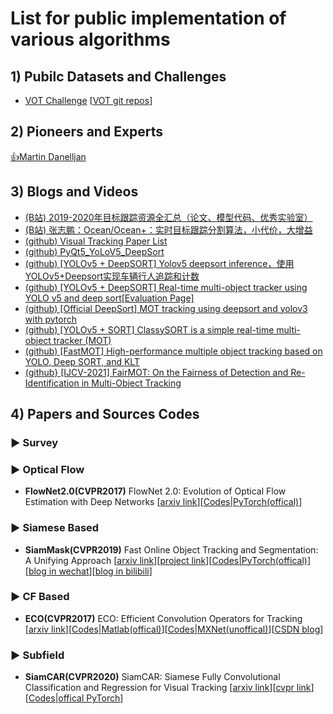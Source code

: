 #  List for public implementation of various algorithms

## 1) Pubilc Datasets and Challenges

* [VOT Challenge](https://votchallenge.net/index.html) [[VOT git repos](https://github.com/votchallenge)]



## 2) Pioneers and Experts

[👍Martin Danelljan](https://martin-danelljan.github.io/)


## 3) Blogs and Videos

* [(B站) 2019-2020年目标跟踪资源全汇总（论文、模型代码、优秀实验室）](https://www.bilibili.com/read/cv7636814)
* [(B站) 张志鹏：Ocean/Ocean+：实时目标跟踪分割算法，小代价，大增益](https://www.bilibili.com/video/BV1354y1e7wU)
* [(github) Visual Tracking Paper List](https://github.com/foolwood/benchmark_results)
* [(github) PyQt5_YoLoV5_DeepSort](https://github.com/BioMeasure/PyQt5_YoLoV5_DeepSort)
* [(github) [YOLOv5 + DeepSORT] Yolov5 deepsort inference，使用YOLOv5+Deepsort实现车辆行人追踪和计数](https://github.com/Sharpiless/Yolov5-deepsort-inference)
* [(github) [YOLOv5 + DeepSORT] Real-time multi-object tracker using YOLO v5 and deep sort](https://github.com/mikel-brostrom/Yolov5_DeepSort_Pytorch)[[Evaluation Page]](https://github.com/mikel-brostrom/Yolov5_DeepSort_Pytorch/wiki/Evaluation)
* [(github) [Official DeepSort] MOT tracking using deepsort and yolov3 with pytorch](https://github.com/ZQPei/deep_sort_pytorch)
* [(github) [YOLOv5 + SORT] ClassySORT is a simple real-time multi-object tracker (MOT)](https://github.com/tensorturtle/classy-sort-yolov5)
* [(github) [FastMOT] High-performance multiple object tracking based on YOLO, Deep SORT, and KLT](https://github.com/GeekAlexis/FastMOT)
* [(github} [IJCV-2021] FairMOT: On the Fairness of Detection and Re-Identification in Multi-Object Tracking](https://github.com/ifzhang/FairMOT)

## 4) Papers and Sources Codes

### ▶ Survey


### ▶ Optical Flow

* **FlowNet2.0(CVPR2017)** FlowNet 2.0: Evolution of Optical Flow Estimation with Deep Networks [[arxiv link](https://arxiv.org/abs/1612.01925)][[Codes|PyTorch(offical)](https://github.com/NVIDIA/flownet2-pytorch)]


### ▶ Siamese Based

* **SiamMask(CVPR2019)** Fast Online Object Tracking and Segmentation: A Unifying Approach [[arxiv link](https://arxiv.org/abs/1812.05050)][[project link](http://www.robots.ox.ac.uk/~qwang/SiamMask/)][[Codes|PyTorch(offical)](https://github.com/foolwood/SiamMask)][[blog in wechat](https://mp.weixin.qq.com/s/tn3DBGQ-bfj8UCuupK-vHg)][[blog in bilibili](https://www.bilibili.com/video/av45602011/)]



### ▶ CF Based

* **ECO(CVPR2017)** ECO: Efficient Convolution Operators for Tracking [[arxiv link](https://arxiv.org/abs/1611.09224)][[Codes|Matlab(offical)](https://github.com/martin-danelljan/ECO)][[Codes|MXNet(unoffical)](https://github.com/StrangerZhang/pyECO)][[CSDN blog](https://blog.csdn.net/zixiximm/article/details/54378397)]


### ▶ Subfield

* **SiamCAR(CVPR2020)** SiamCAR: Siamese Fully Convolutional Classification and Regression for Visual Tracking [[arxiv link](http://arxiv.org/abs/1911.07241v2)][[cvpr link](https://openaccess.thecvf.com/content_CVPR_2020/html/Guo_SiamCAR_Siamese_Fully_Convolutional_Classification_and_Regression_for_Visual_Tracking_CVPR_2020_paper.html)][[Codes|offical PyTorch](https://github.com/ohhhyeahhh/SiamCAR)]


